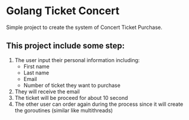 # Golang Ticket Concert

Simple project to create the system of Concert Ticket Purchase.

## This project include some step:
1. The user input their personal information including:
   - First name
   - Last name
   - Email
   - Number of ticket they want to purchase
2. They will receive the email
3. The ticket will be proceed for about 10 second
4. The other user can order again during the process since it will create the goroutines (similar like multithreads)
   
